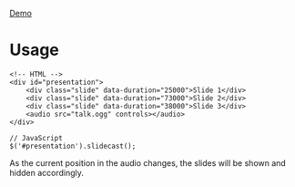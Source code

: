 [Demo](http://ngn.github.io/jquery-html5-slidecast/)

# Usage

    <!-- HTML -->
    <div id="presentation">
        <div class="slide" data-duration="25000">Slide 1</div>
        <div class="slide" data-duration="73000">Slide 2</div>
        <div class="slide" data-duration="38000">Slide 3</div>
        <audio src="talk.ogg" controls></audio>
    </div>

    // JavaScript
    $('#presentation').slidecast();

As the current position in the audio changes, the slides will be shown and
hidden accordingly.
